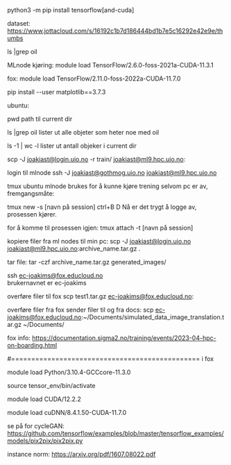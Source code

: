 python3 -m pip install tensorflow[and-cuda]

dataset: https://www.jottacloud.com/s/16192c1b7d186444bd1b7e5c16292e42e9e/thumbs

ls |grep oil

MLnode kjøring:  module load TensorFlow/2.6.0-foss-2021a-CUDA-11.3.1

fox: module load TensorFlow/2.11.0-foss-2022a-CUDA-11.7.0


pip install --user matplotlib==3.7.3

ubuntu: 

pwd    path til current dir

ls |grep oil   lister ut alle objeter som heter noe med oil

ls -1 | wc -l  lister ut antall objeker i current dir

scp -J joakiast@login.uio.no -r train/ joakiast@ml9.hpc.uio.no:

login til mlnode ssh -J joakiast@gothmog.uio.no  joakiast@ml9.hpc.uio.no

tmux ubuntu mlnode brukes for å kunne kjøre trening selvom pc er av, fremgangsmåte: 

tmux new -s [navn på session] 
ctrl+B D 
Nå er det trygt å logge av, prosessen kjører. 

for å komme til prosessen igjen: 
tmux attach -t [navn på session]

kopiere filer fra ml nodes til min pc: scp -J joakiast@login.uio.no joakiast@ml9.hpc.uio.no:archive_name.tar.gz  .

tar file: tar -czf archive_name.tar.gz generated_images/

ssh ec-joakims@fox.educloud.no     
brukernavnet er ec-joakims

overføre filer til fox
scp test1.tar.gz ec-joakims@fox.educloud.no:


overføre filer fra fox sender filer til og fra docs: scp ec-joakims@fox.educloud.no:~/Documents/simulated_data_image_translation.tar.gz ~/Documents/


fox info: https://documentation.sigma2.no/training/events/2023-04-hpc-on-boarding.html

#=============================================== i fox 


module load Python/3.10.4-GCCcore-11.3.0

source tensor_env/bin/activate

module load CUDA/12.2.2

module load cuDNN/8.4.1.50-CUDA-11.7.0







se på for cycleGAN: https://github.com/tensorflow/examples/blob/master/tensorflow_examples/models/pix2pix/pix2pix.py

instance norm: 
https://arxiv.org/pdf/1607.08022.pdf
